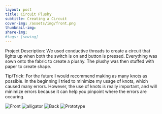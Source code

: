 ```yaml
---
layout: post
title: Circuit Plushy
subtitle: Creating a Circuit
cover-img: /assets/img/front.png
thumbnail-img:
share-img: 
#tags: [sewing]
---
```


Project Description: We used conductive threads to create a circuit that lights up when both the switch is on and button is pressed. Everything was sown onto the fabric to create a plushy. The plushy was then stuffed with paper to create shape.

Tip/Trick: For the future I would recommend making as many knots as possible. In the beginning I tried to minimize my usage of knots, which caused many errors. However, the use of knots is really important, and will minimize errors because it can help you pinpoint where the errors are occuring. 

![Front](https://victoriakimm.github.io/assets/img/Front.png)
![alligator](https://victoriakimm.github.io/assets/img/alligator.png)
![Back](https://victoriakimm.github.io/assets/img/Back.png)
![Prototype](https://victoriakimm.github.io/assets/img/Prototype.png)
